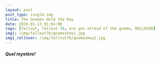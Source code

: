 ```yaml
---
layout: post
post_type: single-img
title: The Gnomes Hold the Key
date: 2019-01-13 01:04:00
tags: [fallout, fallout 76, are you afraid of the gnome, ROLLOVER]
img1: /img/fallout76/gnomeskey1.jpg
img1_rollover: /img/fallout76/gnomeskey2.jpg
---
```

#### *Quel mystère!*
